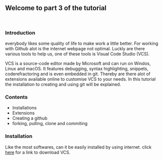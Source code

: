 ## Welcome to part 3 of the tutorial

<br>

### Introduction
everybody likes some quality of life to make work a little better. For working with Github alot is the internet webpage not optimal. Luckly are there various tools to help us, one of these tools is Visual Code Studio (VCS).

VCS is a source-code editor made by Microsoft and can run on Windos, Linux and macOS. It features debugging, syntax highlighting, snippets, coderefractoring and is even embedded in git. Thereby are there alot of extensions available online to customise VCS to your needs. In this tutorial the installation to creating and using git will be explained.

### Contents

- Installations
- Extensions
- Creating a github
- forking, pulling, clone and commiting


### Installation

Like the most softwares, can it be easily installed by using internet. click [here](https://code.visualstudio.com/) for a link to download VCS.
